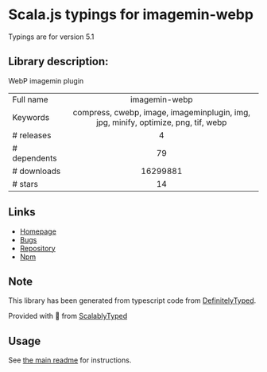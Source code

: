 
# Scala.js typings for imagemin-webp

Typings are for version 5.1

## Library description:
WebP imagemin plugin

|                    |                 |
| ------------------ | :-------------: |
| Full name          | imagemin-webp |
| Keywords           | compress, cwebp, image, imageminplugin, img, jpg, minify, optimize, png, tif, webp |
| # releases         | 4 |
| # dependents       | 79 |
| # downloads        | 16299881 |
| # stars            | 14 |

## Links
- [Homepage](https://github.com/imagemin/imagemin-webp#readme)
- [Bugs](https://github.com/imagemin/imagemin-webp/issues)
- [Repository](https://github.com/imagemin/imagemin-webp)
- [Npm](https://www.npmjs.com/package/imagemin-webp)
    


## Note
This library has been generated from typescript code from [DefinitelyTyped](https://definitelytyped.org).

Provided with :purple_heart: from [ScalablyTyped](https://github.com/oyvindberg/ScalablyTyped)

## Usage
See [the main readme](../../readme.md) for instructions.


